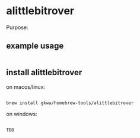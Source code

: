 # alittlebitrover

Purpose:


## example usage

```bash


```

## install alittlebitrover


on macos/linux:
```bash

brew install gkwa/homebrew-tools/alittlebitrover

```


on windows:

```powershell

TBD

```
